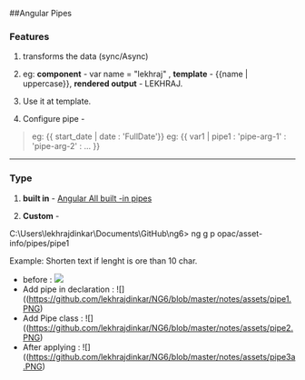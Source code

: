 ##Angular Pipes
### Features
1. transforms the data (sync/Async)
2. eg: **component** - var name = "lekhraj" , **template** - {{name | uppercase}}, **rendered output** - LEKHRAJ.
3. Use it at template.  

4. Configure pipe - 
> eg: {{ start_date | date : 'FullDate'}}
> eg: {{ var1 | pipe1 : 'pipe-arg-1' : 'pipe-arg-2' : ... }}

***

### Type
1. **built in** - 
[Angular All built -in pipes](https://angular.io/api?query=pipe)

2. **Custom** - 

C:\Users\lekhrajdinkar\Documents\GitHub\ng6> ng g p opac/asset-info/pipes/pipe1

Example: Shorten text if lenght is  ore than 10 char.
- before : 
![](https://github.com/lekhrajdinkar/NG6/blob/master/notes/assets/pipe3b.PNG)
- Add pipe in declaration : 
![]((https://github.com/lekhrajdinkar/NG6/blob/master/notes/assets/pipe1.PNG)
- Add Pipe class : 
![]((https://github.com/lekhrajdinkar/NG6/blob/master/notes/assets/pipe2.PNG)
- After applying : 
![]((https://github.com/lekhrajdinkar/NG6/blob/master/notes/assets/pipe3a.PNG)

